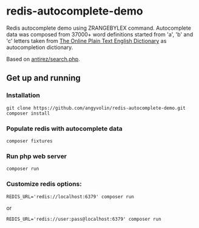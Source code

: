 # redis-autocomplete-demo

Redis autocomplete demo using ZRANGEBYLEX command. 
Autocomplete data was composed from 37000+ word definitions started from 'a', 'b' and 'c' letters taken from
[The Online Plain Text English Dictionary][1] as autocompletion dictionary.

Based on [antirez/search.php][2].

## Get up and running

### Installation

    git clone https://github.com/angyvolin/redis-autocomplete-demo.git
    composer install

### Populate redis with autocomplete data

    composer fixtures

### Run php web server

    composer run

### Customize redis options:

    REDIS_URL='redis://localhost:6379' composer run
    
or

    REDIS_URL='redis://user:pass@localhost:6379' composer run

[1]: https://www.mso.anu.edu.au/~ralph/OPTED/"
[2]: https://gist.github.com/antirez/11126283
